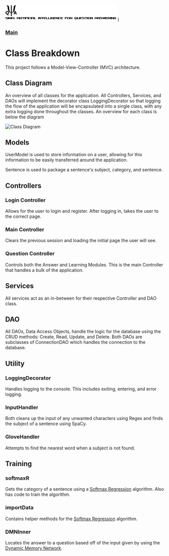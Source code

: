 ![SAI-QA Logo](/Capstone-SAIQA/img/logo.png))
### [Main](/Capstone-SAIQA/README.md)
# Class Breakdown

This project follows a Model-View-Controller (MVC) architecture.

## Class Diagram

An overview of all classes for the application.  All Controllers, Services, and DAOs will implement the decorator class LoggingDecorator so that logging the flow of the application will be encapsulated into a single class, with any extra logging done throughout the classes.  An overview for each class is below the diagram

![Class Diagram](img/Class_Diagrams.png)

## Models

UserModel is used to store information on a user, allowing for this information to be easily transferred around the application.

Sentence is used to package a sentence's subject, category, and sentence.

## Controllers
### Login Controller

Allows for the user to login and register.  After logging in, takes the user to the correct page.

### Main Controller

Clears the previous session and loading the initial page the user will see.

### Question Controller

Controls both the Answer and Learning Modules.  This is the main Controller that handles a bulk of the application.

## Services

All services act as an in-between for their respective Controller and DAO class.

## DAO

All DAOs, Data Access Objects, handle the logic for the database using the CRUD methods: Create, Read, Update, and Delete.  Both DAOs are subclasses of ConnectionDAO which handles the connection to the database.

## Utility
### LoggingDecorator

Handles logging to the console.  This includes exiting, entering, and error logging.

### InputHandler

Both cleans up the input of any unwanted characters using Regex and finds the subject of a sentence using SpaCy.

### GloveHandler

Attempts to find the nearest word when a subject is not found.

## Training
### softmaxR

Gets the category of a sentence using a [Softmax Regression](https://github.com/mark-mo/docs/blob/master/Capstone-SAIQA/docs/MainAlgorithms.md#softmax-regression) algorithm.  Also has code to train the algorithm.

### importData

Contains helper methods for the [Softmax Regression](https://github.com/mark-mo/docs/blob/master/Capstone-SAIQA/docs/MainAlgorithms.md#softmax-regression) algorithm.

### DMNInner

Locates the answer to a question based off of the input given by using the [Dynamic Memory Network](https://github.com/mark-mo/docs/blob/master/Capstone-SAIQA/docs/MainAlgorithms.md#dynamic-memory-network).